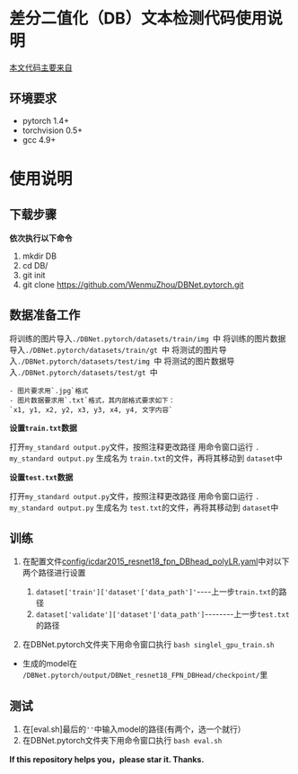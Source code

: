 # 差分二值化（DB）文本检测代码使用说明
[本文代码主要来自](https://github.com/WenmuZhou/DBNet.pytorch)

## 环境要求

* pytorch 1.4+
* torchvision 0.5+
* gcc 4.9+

# 使用说明

## 下载步骤

**依次执行以下命令** 
1. mkdir DB
2. cd DB/
3. git init
4. git clone https://github.com/WenmuZhou/DBNet.pytorch.git

## 数据准备工作

将训练的图片导入`./DBNet.pytorch/datasets/train/img `中
将训练的图片数据导入`./DBNet.pytorch/datasets/train/gt `中
将测试的图片导入`./DBNet.pytorch/datasets/test/img `中
将测试的图片数据导入`./DBNet.pytorch/datasets/test/gt `中

```
- 图片要求用`.jpg`格式
- 图片数据要求用`.txt`格式，其内部格式要求如下：
`x1, y1, x2, y2, x3, y3, x4, y4, 文字内容`
```

**设置`train.txt`数据**

打开`my_standard output.py`文件，按照注释更改路径
用命令窗口运行 `. my_standard output.py`
生成名为 `train.txt`的文件，再将其移动到 `dataset`中


**设置`test.txt`数据**

打开`my_standard output.py`文件，按照注释更改路径
用命令窗口运行 `. my_standard output.py`
生成名为 `test.txt`的文件，再将其移动到 `dataset`中

## 训练

1. 在配置文件[config/icdar2015_resnet18_fpn_DBhead_polyLR.yaml](cconfig/icdar2015_resnet18_fpn_DBhead_polyLR.yaml)中对以下两个路径进行设置
	1. `dataset['train']['dataset'['data_path']'`----上一步`train.txt`的路径
	2. `dataset['validate']['dataset'['data_path']`--------上一步`test.txt`的路径

2. 在DBNet.pytorch文件夹下用命令窗口执行 `bash singlel_gpu_train.sh`
* 生成的model在` /DBNet.pytorch/output/DBNet_resnet18_FPN_DBHead/checkpoint/`里

## 测试

1. 在[eval.sh]最后的`''`中输入model的路径(有两个，选一个就行）
2. 在DBNet.pytorch文件夹下用命令窗口执行 `bash eval.sh`



**If this repository helps you，please star it. Thanks.**

